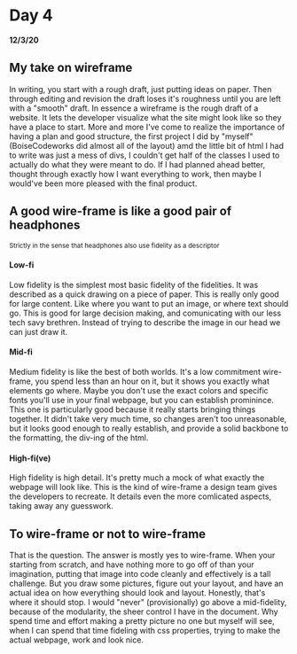 # Day 4
__12/3/20__

## My take on wireframe

In writing, you start with a rough draft, just putting ideas on paper. Then through editing and revision the draft loses it's roughness until you are left with a "smooth" draft. In essence a wireframe is the rough draft of a website. It lets the developer visualize what the site might look like so they have a place to start. More and more I've come to realize the importance of having a plan and good structure, the first project I did by "myself" (BoiseCodeworks did almost all of the layout) amd the little bit of html I had to write was just a mess of divs, I couldn't get half of the classes I used to actually do what they were meant to do. If I had planned ahead better, thought through exactly how I want everything to work, then maybe I would've been more pleased with the final product. 

## A good wire-frame is like a good pair of headphones 
<small>Strictly in the sense that headphones also use fidelity as a descriptor</small>
  #### Low-fi

  Low fidelity is the simplest most basic fidelity of the fidelities. It was described as a quick drawing on a piece of paper. This is really only good for large content. Like where you want to put an image, or where text should go. This is good for large decision making, and comunicating with our less tech savy brethren. Instead of trying to describe the image in our head we can just draw it. 

  #### Mid-fi

  Medium fidelity is like the best of both worlds. It's a low commitment wire-frame, you spend less than an hour on it, but it shows you exactly what elements go where. Maybe you don't use the exact colors and specific fonts you'll use in your final webpage, but you can establish prominince. This one is particularly good because it really starts bringing things together. It didn't take very much time, so changes aren't too unreasonable, but it looks good enough to really establish, and provide a solid backbone to the formatting, the div-ing of the html.

  #### High-fi(ve)

  High fidelity is high detail. It's pretty much a mock of what exactly the webpage will look like. This is the kind of wire-frame a design team gives the developers to recreate. It details even the more comlicated aspects, taking away any guesswork. 

## To wire-frame or not to wire-frame

That is the question. The answer is mostly yes to wire-frame. When your starting from scratch, and have nothing more to go off of than your imagination, putting that image into code cleanly and effectively is a tall challenge. But you draw some pictures, figure out your layout, and have an actual idea on how everything should look and layout. Honestly, that's where it should stop. I would "never" (provisionally) go above a mid-fidelity, because of the modularity, the sheer control I have in the document. Why spend time and effort making a pretty picture no one but myself will see, when I can spend that time fideling with css properties, trying to make the actual webpage, work and look nice. 